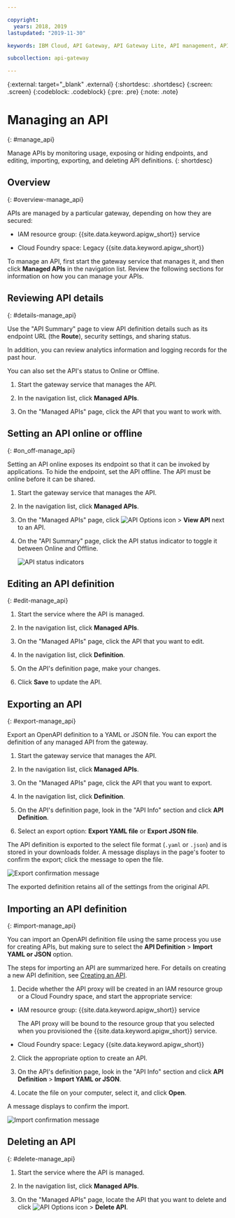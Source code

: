 ```yaml
---

copyright:
  years: 2018, 2019
lastupdated: "2019-11-30"

keywords: IBM Cloud, API Gateway, API Gateway Lite, API management, API, manage, gateway, summary, status, definition, online, offline, expose, hide, delete, edit, import, export

subcollection: api-gateway

---
```



{:external: target="_blank" .external} 
{:shortdesc: .shortdesc}
{:screen: .screen}
{:codeblock: .codeblock}
{:pre: .pre}
{:note: .note}

# Managing an API
{: #manage_api}

Manage APIs by monitoring usage, exposing or hiding endpoints, and editing, importing, exporting, and deleting API definitions.
{: shortdesc}


## Overview
{: #overview-manage_api}

APIs are managed by a particular gateway, depending on how they are secured:

  - IAM resource group: {{site.data.keyword.apigw_short}} service
   
  - Cloud Foundry space: Legacy {{site.data.keyword.apigw_short}}

To manage an API, first start the gateway service that manages it, and then click **Managed APIs** in the navigation list. Review the following sections for information on how you can manage your APIs.


## Reviewing API details
{: #details-manage_api}

Use the "API Summary" page to view API definition details such as its endpoint URL (the **Route**), security settings, and sharing status.

In addition, you can review analytics information and logging records for the past hour.

You can also set the API's status to Online or Offline.

1. Start the gateway service that manages the API.

2. In the navigation list, click **Managed APIs**.

3. On the "Managed APIs" page, click the API that you want to work with.


## Setting an API online or offline
{: #on_off-manage_api}

Setting an API online exposes its endpoint so that it can be invoked by applications. To hide the endpoint, set the API offline. The API must be online before it can be shared.

1. Start the gateway service that manages the API.

2. In the navigation list, click **Managed APIs**.

3. On the "Managed APIs" page, click ![API Options icon](images/icon_api_options.png "API Options icon") > **View API** next to an API.

4. On the "API Summary" page, click the API status indicator to toggle it between Online and Offline.

   ![API status indicators](images/icon_api_status_both.png "API status indicators")


## Editing an API definition
{: #edit-manage_api}

1. Start the service where the API is managed.

2. In the navigation list, click **Managed APIs**.

3. On the "Managed APIs" page, click the API that you want to edit.

4. In the navigation list, click **Definition**.

4. On the API's definition page, make your changes.

5. Click **Save** to update the API.

## Exporting an API
{: #export-manage_api}

Export an OpenAPI definition to a YAML or JSON file. You can export the definition of any managed API from the gateway.

1. Start the gateway service that manages the API.

2. In the navigation list, click **Managed APIs**.

3. On the "Managed APIs" page, click the API that you want to export.

4. In the navigation list, click **Definition**.

5. On the API's definition page, look in the "API Info" section and click  **API Definition**.

6. Select an export option: **Export YAML file** or **Export JSON file**.

The API definition is exported to the select file format (`.yaml` or `.json`) and is stored in your downloads folder. A message displays in the page's footer to confirm the export; click the message to open the file.

![Export confirmation message](images/msg_export_conf.png "Export confirmation message")

The exported definition retains all of the settings from the original API.

## Importing an API definition
{: #import-manage_api}

You can import an OpenAPI definition file using the same process you use for creating APIs, but making sure to select the **API Definition** > **Import YAML or JSON** option. 

The steps for importing an API are summarized here. For details on creating a new API definition, see [Creating an API](/docs/api-gateway?topic=api-gateway-create_api).

1. Decide whether the API proxy will be created in an IAM resource group or a Cloud Foundry space, and start the appropriate service:

  - IAM resource group: {{site.data.keyword.apigw_short}} service
  
    The API proxy will be bound to the resource group that you selected when you provisioned the {{site.data.keyword.apigw_short}} service.
  
  - Cloud Foundry space: Legacy {{site.data.keyword.apigw_short}}

2. Click the appropriate option to create an API.

3. On the API's definition page, look in the "API Info" section and click  **API Definition** > **Import YAML or JSON**.

4. Locate the file on your computer, select it, and click **Open**.
  
A message displays to confirm the import.
  
![Import confirmation message](images/msg_import_conf.png "Import confirmation message")


## Deleting an API
{: #delete-manage_api}

1. Start the service where the API is managed.

2. In the navigation list, click **Managed APIs**.

3. On the "Managed APIs" page, locate the API that you want to delete and click ![API Options icon](images/icon_api_options.png "API Options icon") > **Delete API**.
